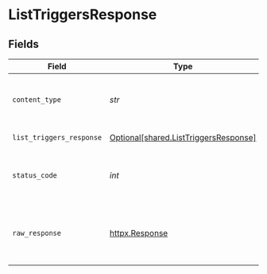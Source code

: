 # ListTriggersResponse


## Fields

| Field                                                                                | Type                                                                                 | Required                                                                             | Description                                                                          |
| ------------------------------------------------------------------------------------ | ------------------------------------------------------------------------------------ | ------------------------------------------------------------------------------------ | ------------------------------------------------------------------------------------ |
| `content_type`                                                                       | *str*                                                                                | :heavy_check_mark:                                                                   | HTTP response content type for this operation                                        |
| `list_triggers_response`                                                             | [Optional[shared.ListTriggersResponse]](../../models/shared/listtriggersresponse.md) | :heavy_minus_sign:                                                                   | List of triggers                                                                     |
| `status_code`                                                                        | *int*                                                                                | :heavy_check_mark:                                                                   | HTTP response status code for this operation                                         |
| `raw_response`                                                                       | [httpx.Response](https://www.python-httpx.org/api/#response)                         | :heavy_check_mark:                                                                   | Raw HTTP response; suitable for custom response parsing                              |